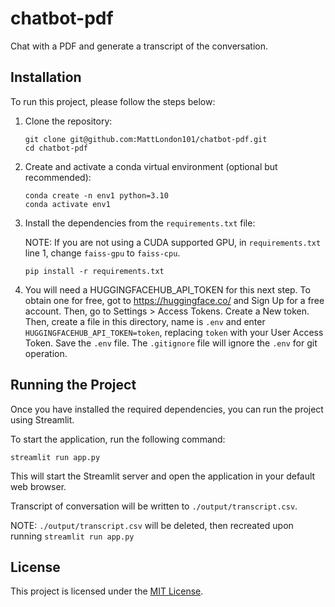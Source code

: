 # chatbot-pdf

Chat with a PDF and generate a transcript of the conversation.


## Installation

To run this project, please follow the steps below:

1. Clone the repository:

    ```shell
    git clone git@github.com:MattLondon101/chatbot-pdf.git
    cd chatbot-pdf
    ```

2. Create and activate a conda virtual environment (optional but recommended):

    ```shell
    conda create -n env1 python=3.10
    conda activate env1
    ```

3. Install the dependencies from the `requirements.txt` file:  

    NOTE: If you are not using a CUDA supported GPU, in `requirements.txt` line 1, change `faiss-gpu` to `faiss-cpu`.  

    ```shell
    pip install -r requirements.txt
    ```

4. You will need a HUGGINGFACEHUB_API_TOKEN for this next step. To obtain one for free, got to https://huggingface.co/ and Sign Up for a free account. Then, go to Settings > Access Tokens. Create a New token. Then, create a file in this directory, name is `.env` and enter `HUGGINGFACEHUB_API_TOKEN=token`,  replacing `token` with your User Access Token. Save the `.env` file. The `.gitignore` file will ignore the `.env` for git operation.

## Running the Project

Once you have installed the required dependencies, you can run the project using Streamlit. 

To start the application, run the following command:

```shell
streamlit run app.py
```

This will start the Streamlit server and open the application in your default web browser.  

Transcript of conversation will be written to `./output/transcript.csv`. 

NOTE: `./output/transcript.csv` will be deleted, then recreated upon running `streamlit run app.py`


## License

This project is licensed under the [MIT License](LICENSE).

